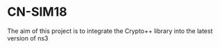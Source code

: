 # CN-SIM18
The aim of this project is to integrate the Crypto++ library into the latest version of ns3
